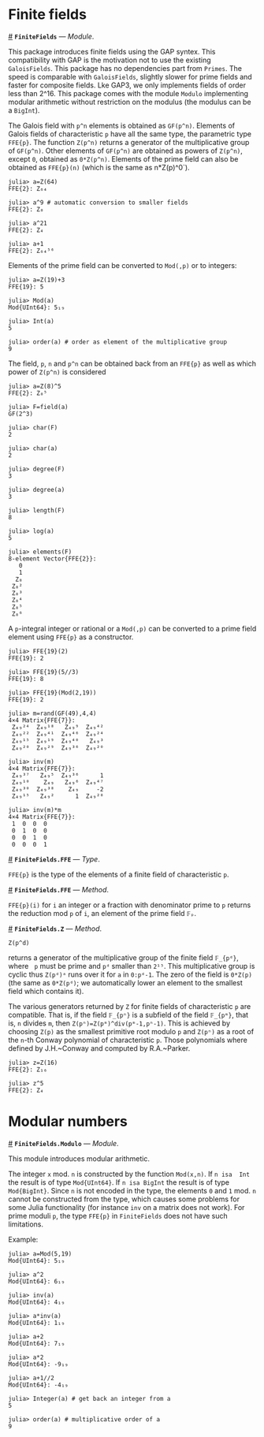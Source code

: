 
<a id='Finite-fields'></a>

<a id='Finite-fields-1'></a>

# Finite fields

<a id='FiniteFields' href='#FiniteFields'>#</a>
**`FiniteFields`** &mdash; *Module*.



This   package  introduces  finite  fields   using  the  GAP  syntex.  This compatibility   with  GAP  is  the  motivation  not  to  use  the  existing `GaloisFields`.  This package has  no dependencies part  from `Primes`. The speed  is comparable with `GaloisFields`,  slightly slower for prime fields and  faster for  composite fields.  Lke GAP3,  we only implements fields of order  less  than  2^16.  This  package  comes  with  the  module  `Modulo` implementing  modular arithmetic  without restriction  on the  modulus (the modulus can be a `BigInt`).

The  Galois field with `p^n` elements is obtained as `GF(p^n)`. Elements of Galois  fields of characteristic `p` have all the same type, the parametric type   `FFE{p}`.  The  function   `Z(p^n)`  returns  a   generator  of  the multiplicative group of `GF(p^n)`. Other elements of `GF(p^n)` are obtained as  powers of `Z(p^n)`, except `0`, obtained as `0*Z(p^n)`. Elements of the prime  field can  also be  obtained as  `FFE{p}(n)` (which  is the  same as n*Z(p)^0`).

```julia-repl
julia> a=Z(64)
FFE{2}: Z₆₄

julia> a^9 # automatic conversion to smaller fields
FFE{2}: Z₈

julia> a^21
FFE{2}: Z₄

julia> a+1
FFE{2}: Z₆₄⁵⁶
```

Elements  of the prime field can be converted to `Mod(,p)` or to integers:

```julia-repl
julia> a=Z(19)+3
FFE{19}: 5

julia> Mod(a)
Mod{UInt64}: 5₁₉

julia> Int(a)
5

julia> order(a) # order as element of the multiplicative group
9
```

The field, `p`, `n` and `p^n` can be obtained back from an `FFE{p}` as well as which power of `Z(p^n)` is considered

```julia-repl
julia> a=Z(8)^5
FFE{2}: Z₈⁵

julia> F=field(a)
GF(2^3)

julia> char(F)
2

julia> char(a)
2

julia> degree(F)
3

julia> degree(a)
3

julia> length(F)
8

julia> log(a)
5

julia> elements(F)
8-element Vector{FFE{2}}:
   0
   1
  Z₈
 Z₈²
 Z₈³
 Z₈⁴
 Z₈⁵
 Z₈⁶
```

A  `p`-integral integer or  rational or a  `Mod(,p)` can be  converted to a prime field element using `FFE{p}` as a constructor.

```julia-repl
julia> FFE{19}(2)
FFE{19}: 2

julia> FFE{19}(5//3)
FFE{19}: 8

julia> FFE{19}(Mod(2,19))
FFE{19}: 2
```

```julia-rep1
julia> m=rand(GF(49),4,4)
4×4 Matrix{FFE{7}}:
 Z₄₉²⁴  Z₄₉¹⁸   Z₄₉⁹  Z₄₉⁴²
 Z₄₉²²  Z₄₉⁴¹  Z₄₉⁴⁶  Z₄₉²⁴
 Z₄₉¹⁵  Z₄₉¹⁹  Z₄₉⁴⁰   Z₄₉³
 Z₄₉²⁰  Z₄₉²⁹  Z₄₉³⁶  Z₄₉²⁰

julia> inv(m)
4×4 Matrix{FFE{7}}:
 Z₄₉³⁷   Z₄₉⁵  Z₄₉³⁶      1
 Z₄₉¹⁰    Z₄₉   Z₄₉⁶  Z₄₉⁴⁷
 Z₄₉³⁰  Z₄₉³⁸    Z₄₉     -2
 Z₄₉¹⁵   Z₄₉²      1  Z₄₉²⁸

julia> inv(m)*m
4×4 Matrix{FFE{7}}:
 1  0  0  0
 0  1  0  0
 0  0  1  0
 0  0  0  1
```

<a id='FiniteFields.FFE' href='#FiniteFields.FFE'>#</a>
**`FiniteFields.FFE`** &mdash; *Type*.



`FFE{p}` is the type of the elements of a finite field of characteristic `p`.

<a id='FiniteFields.FFE-Tuple{Integer}' href='#FiniteFields.FFE-Tuple{Integer}'>#</a>
**`FiniteFields.FFE`** &mdash; *Method*.



`FFE{p}(i)`  for `i` an integer or a fraction with denominator prime to `p` returns the reduction mod `p` of `i`, an element of the prime field `𝔽ₚ`.

<a id='FiniteFields.Z-Tuple{Any}' href='#FiniteFields.Z-Tuple{Any}'>#</a>
**`FiniteFields.Z`** &mdash; *Method*.



`Z(p^d)`

returns  a  generator  of  the  multiplicative  group  of  the finite field `𝔽_{pᵈ}`,  where    `p`  must  be  prime  and `pᵈ` smaller than `2¹⁵`. This multiplicative  group  is  cyclic  thus  `Z(pᵈ)ᵃ`  runs  over it for `a` in `0:pᵈ-1`.  The zero  of the  field is  `0*Z(p)` (the  same as `0*Z(pᵈ)`; we automatically lower an element to the smallest field which contains it).

The  various generators returned by `Z` for finite fields of characteristic `p`  are compatible. That  is, if the  field `𝔽_{pⁿ}` is  a subfield of the field `𝔽_{pᵐ}`, that is, `n` divides `m`, then `Z(pⁿ)=Z(pᵐ)^div(pᵐ-1,pⁿ-1)`.  This is  achieved by  choosing `Z(p)` as the smallest  primitive root  modulo `p`  and `Z(pⁿ)`  as a  root of the `n`-th Conway polynomial of characteristic `p`. Those polynomials where defined by J.H.~Conway and computed by R.A.~Parker.

```julia-repl
julia> z=Z(16)
FFE{2}: Z₁₆

julia> z^5
FFE{2}: Z₄
```


<a id='Modular-numbers'></a>

<a id='Modular-numbers-1'></a>

# Modular numbers

<a id='FiniteFields.Modulo' href='#FiniteFields.Modulo'>#</a>
**`FiniteFields.Modulo`** &mdash; *Module*.



This module introduces modular arithmetic.

The  integer `x` mod. `n` is constructed  by the function `Mod(x,n)`. If `n isa  Int` the result is of type `Mod{UInt64}`. If `n isa BigInt` the result is  of  type  `Mod{BigInt}`.  Since  `n`  is  not  encoded in the type, the elements  `0` and `1` mod.  `n` cannot be constructed  from the type, which causes  some problems for some Julia functionality (for instance `inv` on a matrix does not work). For prime moduli `p`, the type `FFE{p}` in `FiniteFields` does not have such limitations.

Example:

```julia-repl
julia> a=Mod(5,19)
Mod{UInt64}: 5₁₉

julia> a^2
Mod{UInt64}: 6₁₉

julia> inv(a)
Mod{UInt64}: 4₁₉

julia> a*inv(a)
Mod{UInt64}: 1₁₉

julia> a+2
Mod{UInt64}: 7₁₉

julia> a*2
Mod{UInt64}: -9₁₉

julia> a+1//2
Mod{UInt64}: -4₁₉

julia> Integer(a) # get back an integer from a
5

julia> order(a) # multiplicative order of a
9
```

